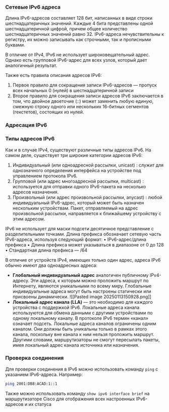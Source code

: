 ### Сетевые IPv6 адреса
Длина IPv6-адресов составляет 128 бит, написанных в виде строки шестнадцатеричных значений. Каждые 4 бита представлены одной шестнадцатеричной цифрой, причем общее количество шестнадцатеричных значений равно 32. IPv6-адреса нечувствительны к регистру, их можно записывать как строчными, так и прописными буквами.

В отличие от IPv4, IPv6 не использует широковещательный адрес. Однако есть групповой IPv6-адрес для всех узлов, который дает аналогичный результат.

Также есть правила описания адресов IPv6:
1. Первое правило для сокращения записи IPv6-адресов — пропуск всех начальных 0 (нулей) в шестнадцатеричной записи
2. Второе правило для сокращения записи адресов IPv6 заключается в том, что двойное двоеточие (::) может заменить любую единую, смежную строку одного или нескольких 16-битных сегментов (гекстетов), состоящих из нулей.
### Адресация IPv6

### Типы адресов IPv6
Как и в случае IPv4, существуют различные типы адресов IPv6. На самом деле, существует три широкие категории адресов IPv6:

1. Индивидуальный (или одноадресной рассылки, unicast) : служит для однозначного определения интерфейса на устройстве под управлением протокола IPv6.
2. Групповой (или адрес многоадресной рассылки, multicast) : используется для отправки одного IPv6-пакета на несколько адресов назначения.
3. Произвольный (или адрес произвольной рассылки, anycast) : любой индивидуальный IPv6-адрес, который может быть назначен нескольким устройствам. Пакет, отправляемый на адрес произвольной рассылки, направляется к ближайшему устройству с этим адресом.

IPv6 не использует для маски подсети десятичное представление с разделительными точками. 
Длина префикса обозначает сетевую часть IPv6-адреса, используя следующий формат: 
• IPv6-адрес/длина префикса 
• Длина префикса может указываться в диапазоне от 0 до 128 
• Стандартная длина префикса — /64

В отличие от устройств IPv4, имеющих только один адрес, адреса IPv6 обычно имеют два одноадресных адреса:

- **Глобальный индивидуальный адрес** аналогичен публичному IPv4-адресу. Эти адреса, к которым можно проложить маршрут по Интернету, являются уникальными по всему миру. Глобальные индивидуальные адреса могут быть настроены статически или присвоены динамически.
![[Pasted image 20250113150928.png]]
- **Локальный адрес канала (LLA)** — это необходимо для каждого устройства с поддержкой IPv6. Локальные адреса канала используются для обмена данными с другими устройствами по одному локальному каналу. В протоколе IPv6 термин «канал» означает подсеть. Локальные адреса каналов ограничены одним каналом. Они должны быть уникальны только в рамках этого канала, поскольку вне канала к ним нельзя проложить маршрут. Другими словами, маршрутизаторы не смогут пересылать пакеты, имея локальный адрес канала источника или назначения.
### Проверка соединения
Для проверки соединения в IPv6 можно использовать команду `ping` с указанием IPv6-адреса. Например:
```bash
ping 2001:DB8:ACAD:1::1
```

Также можно использовать команду `show ipv6 interface brief` на маршрутизаторе Cisco для отображения всех настроенных IPv6-адресов и их статуса